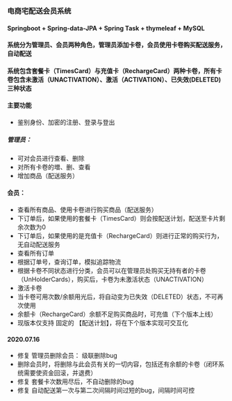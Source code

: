 ### 电商宅配送会员系统
#### Springboot + Spring-data-JPA + Spring Task + thymeleaf + MySQL 
#### 系统分为管理员、会员两种角色，管理员添加卡卷，会员使用卡卷购买配送服务，自动配送
#### 系统包含套餐卡（TimesCard）与充值卡（RechargeCard）两种卡卷，所有卡卷包含未激活（UNACTIVATION）、激活（ACTIVATION）、已失效(DELETED)三种状态

#### 主要功能
+ 鉴别身份、加密的注册、登录与登出
##### 管理员：
+ 可对会员进行查看、删除
+ 对所有卡卷的増、删、查看
+ 增加商品（配送服务）
#### 会员：
+ 查看所有商品、使用卡卷进行购买商品（配送服务）
+ 下订单后，如果使用的套餐卡（TimesCard）则会按配送计划，配送至卡片剩余次数为0
+ 下订单后，如果使用的是充值卡（RechargeCard）则进行正常的购买行为，无自动配送服务
+ 查看所有订单
+ 根据订单号，查询订单，模拟追踪物流
+ 根据卡卷不同状态进行分类，会员可以在管理员处购买无持有者的卡卷（UnHolderCards），购买后，卡卷为未激活状态（UNACTIVATION）
+ 激活卡卷
+ 当卡卷可用次数/余额用光后，将自动变为已失效（DELETED）状态，不可再次使用
+ 余额卡（RechargeCard）余额不足购买商品时，可充值（下个版本上线）
+ 现版本仅支持 固定的 【配送计划】，将在下个版本实现可交互化

#### 2020.07.16
+ 修复 管理员删除会员： 级联删除bug
+ 删除会员时，将删除与此会员有关的一切内容，包括还有余额的卡卷（闭环系统需要使资金回滚，并退费）
+ 修复 套餐卡次数用尽后，不自动删除的bug
+ 修复 自动配送第一次与第二次间隔时间过短的bug，间隔时间可控